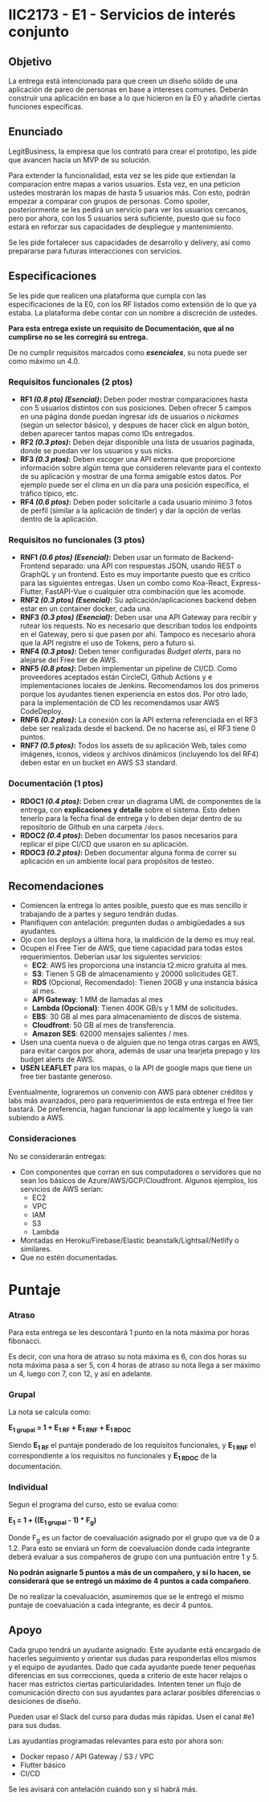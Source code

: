 # IIC2173 - E1 - Servicios de interés conjunto

## Objetivo

La entrega está intencionada para que creen un diseño sólido de una aplicación de pareo de personas en base a intereses comunes. Deberán construir una aplicación en base a lo que hicieron en la E0 y añadirle ciertas funciones específicas.

## Enunciado

LegitBusiness, la empresa que los contrató para crear el prototipo, les pide que avancen hacia un MVP de su solución.

Para extender la funcionalidad, esta vez se les pide que extiendan la comparacion entre mapas a varios usuarios. Esta vez, en una peticion ustedes mostrarán los mapas de hasta 5 usuarios más. Con esto, podrán empezar a comparar con grupos de personas. Como spoiler, posteriormente se les pedirá un servicio para ver los usuarios cercanos, pero por ahora, con los 5 usuarios será suficiente, puesto que su foco estará en reforzar sus capacidades de despliegue y mantenimiento.

Se les pide fortalecer sus capacidades de desarrollo y delivery, así como prepararse para futuras interacciones con servicios. 


## Especificaciones

Se les pide que realicen una plataforma que cumpla con las especificaciones de la E0, con los RF listados como extensión de lo que ya estaba. La plataforma debe contar con un nombre a discreción de ustedes.

**Para esta entrega existe un requisito de Documentación, que al no cumplirse no se les corregirá su entrega.**

De no cumplir requisitos marcados como ***esenciales***, su nota puede ser como máximo un 4.0.

### Requisitos funcionales (2 ptos)

* **RF1 *(0.8 pto) (Esencial)*:** Deben poder mostrar comparaciones hasta con 5 usuarios distintos con sus posiciones. Deben ofrecer 5 campos en una página donde puedan ingresar *ids* de usuarios o *nickames* (según un selector básico), y despues de hacer click en algun botón, deben aparecer tantos mapas como IDs entregados.
* **RF2 *(0.3 ptos)*:** Deben dejar disponible una lista de usuarios paginada, donde se puedan ver los usuarios y sus nicks.
* **RF3 *(0.3 ptos)*:** Deben escoger una API externa que proporcione información sobre algún tema que consideren relevante para el contexto de su aplicación y mostrar de una forma amigable estos datos. Por ejemplo puede ser el clima en un día para una posición específica, el tráfico típico, etc. 
* **RF4 *(0.6 ptos)*:** Deben poder solicitarle a cada usuario mínimo 3 fotos de perfil (similar a la aplicación de tinder) y dar la opción de verlas dentro de la aplicación.


### Requisitos no funcionales (3 ptos)

* **RNF1 *(0.6 ptos) (Esencial)*:** Deben usar un formato de Backend-Frontend separado: una API con respuestas JSON, usando REST o GraphQL y un frontend. Esto es muy importante puesto que es crítico para las siguientes entregas. Usen un combo como Koa-React, Express-Flutter, FastAPI-Vue o cualquier otra combinación que les acomode.
* **RNF2 *(0.3 ptos) (Esencial)*:** Su aplicación/aplicaciones backend deben estar en un container docker, cada una.
* **RNF3 *(0.3 ptos) (Esencial)*:** Deben usar una API Gateway para recibir y rutear los requests. No es necesario que describan todos los endpoints en el Gateway, pero si que pasen por ahí. Tampoco es necesario ahora que la API registre el uso de Tokens, pero a futuro si.
* **RNF4 *(0.3 ptos)*:** Deben tener configuradas *Budget alerts*, para no alejarse del Free tier de AWS.
* **RNF5 *(0.8 ptos)*:** Deben implementar un pipeline de CI/CD. Como proveedores aceptados están CircleCI, Github Actions y e implementaciones locales de Jenkins. Recomendamos los dos primeros porque los ayudantes tienen experiencia en estos dos. Por otro lado, para la implementación de CD les recomendamos usar AWS CodeDeploy.
* **RNF6 *(0.2 ptos)*:** La conexión con la API externa referenciada en el RF3 debe ser realizada desde el backend. De no hacerse así, el RF3 tiene 0 puntos.
* **RNF7 *(0.5 ptos)*:** Todos los assets de su aplicación Web, tales como imágenes, iconos, videos y archivos dinámicos (incluyendo los del RF4) deben estar en un bucket en AWS S3 standard.

### Documentación (1 ptos)

* **RDOC1 *(0.4 ptos)*:** Deben crear un diagrama UML de componentes de la entrega, con **explicaciones y detalle** sobre el sistema. Esto deben tenerlo para la fecha final de entrega y lo deben dejar dentro de su repositorio de Github en una carpeta `/docs`.
* **RDOC2 *(0.4 ptos)*:** Deben documentar los pasos necesarios para replicar el pipe CI/CD que usaron en su aplicación.
* **RDOC3 *(0.2 ptos)*:** Deben documentar alguna forma de correr su aplicación en un ambiente local para propósitos de testeo.

## Recomendaciones

* Comiencen la entrega lo antes posible, puesto que es mas sencillo ir trabajando de a partes y seguro tendrán dudas.
* Planifiquen con antelación: pregunten dudas o ambigüedades a sus ayudantes.
* Ojo con los deploys a última hora, la maldición de la demo es muy real.
* Ocupen el Free Tier de AWS, que tiene capacidad para todas estos requerimientos. Deberían usar los siguientes servicios:
	* **EC2**: AWS les proporciona una instancia t2.micro gratuita al mes.
	* **S3**: Tienen 5 GB de almacenamiento y 20000 solicitudes GET.
	* **RDS** (Opcional, Recomendado): Tienen 20GB y una instancia básica al mes.
	* **API Gateway**: 1 MM de llamadas al mes
	* **Lambda (Opcional)**: Tienen 400K GB/s y 1 MM de solicitudes.
	* **EBS**: 30 GB al mes para almacenamiento de discos de sistema.
	* **Cloudfront**: 50 GB al mes de transferencia.
	* **Amazon SES**: 62000 mensajes salientes / mes.
* Usen una cuenta nueva o de alguien que no tenga otras cargas en AWS, para evitar cargos por ahora, además de usar una tearjeta prepago y los budget alerts de AWS.
* **USEN LEAFLET** para los mapas, o la API de google maps que tiene un free tier bastante generoso.

Eventualmente, lograremos un convenio con AWS para obtener créditos y labs más avanzados, pero para requerimientos de esta entrega el free tier bastará. De preferencia, hagan funcionar la app localmente y luego la van subiendo a AWS.

### Consideraciones

No se considerarán entregas:
* Con componentes que corran en sus computadores o servidores que no sean los básicos de Azure/AWS/GCP/Cloudfront. Algunos ejemplos, los servicios de AWS serían:
    * EC2
    * VPC
    * IAM
    * S3
    * Lambda
* Montadas en Heroku/Firebase/Elastic beanstalk/Lightsail/Netlify o similares.
* Que no estén documentadas.

# Puntaje

### Atraso

Para esta entrega se les descontará 1 punto en la nota máxima por horas fibonacci. 

Es decir, con una hora de atraso su nota máxima es 6, con dos horas su nota máxima pasa a ser 5, con 4 horas de atraso su nota llega a ser máximo un 4, luego con 7, con 12, y así en adelante.

### Grupal

La nota se calcula como:

**E<sub>1 grupal</sub> = 1 + E<sub>1 RF</sub> + E<sub>1 RNF</sub> + E<sub>1 RDOC</sub>**

Siendo **E<sub>1 RF</sub>** el puntaje ponderado de los requisitos funcionales, y **E<sub>1 RNF</sub>** el correspondiente a los requisitos no funcionales y **E<sub>1 RDOC</sub>** de la documentación.

### Individual

Segun el programa del curso, esto se evalua como:

**E<sub>1</sub> = 1 + ((E<sub>1 grupal</sub> - 1) * F<sub>g</sub>)**			

Donde F<sub>g</sub> es un factor de coevaluación asignado por el grupo que va de 0 a 1.2. Para esto se enviará un form de coevaluación donde cada integrante deberá evaluar a sus compañeros de grupo con una puntuación entre 1 y 5. 

**No podrán asignarle 5 puntos a más de un compañero, y sí lo hacen, se considerará que se entregó un máximo de 4 puntos a cada compañero**.

De no realizar la coevaluación, asumiremos que se le entregó el mismo puntaje de coevaluación a cada integrante, es decir 4 puntos.

## Apoyo

Cada grupo tendrá un ayudante asignado. Este ayudante está encargado de hacerles seguimiento y orientar sus dudas para responderlas ellos mismos y el equipo de ayudantes. Dado que cada ayudante puede tener pequeñas diferencias en sus correcciones, queda a criterio de este hacer relajos o hacer mas estrictos ciertas particularidades. Intenten tener un flujo de comunicación directo con sus ayudantes para aclarar posibles diferencias o desiciones de diseño.

Pueden usar el Slack del curso para dudas más rápidas. Usen el canal #e1 para sus dudas.

Las ayudantías programadas relevantes para esto por ahora son:

* Docker repaso / API Gateway / S3 / VPC
* Flutter básico 
* CI/CD

Se les avisará con antelación cuándo son y si habrá más.
